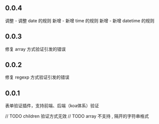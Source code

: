 ## 0.0.4
调整 - 调整 date 的规则
新增 - 新增 time 的规则
新增 - 新增 datetime 的规则

## 0.0.3
修复 array 方式验证引发的错误

## 0.0.2
修复 regexp 方式验证引发的错误

## 0.0.1
表单验证插件，支持前端、后端（koa体系）验证

// TODO children 验证方式无效
// TODO array 不支持 , 隔开的字符串格式